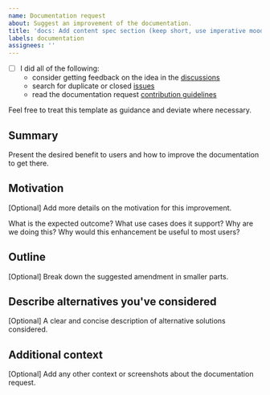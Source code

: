 ```yaml
---
name: Documentation request
about: Suggest an improvement of the documentation.
title: 'docs: Add content spec section (keep short, use imperative mood)'
labels: documentation
assignees: ''
---
```

- [ ] I did all of the following:
  <!-- Check the box by putting an X between the brackets: [X] -->
  - consider getting feedback on the idea in the [discussions](
      https://github.com/nodepa/seedling/discussions/categories/ideas)
  - search for duplicate or closed [issues](
      https://github.com/nodepa/seedling/issues?q=is%3Aissue)
  - read the documentation request [contribution guidelines](
      https://github.com/nodepa/seedling/blob/main/.github/CONTRIBUTING.md)

Feel free to treat this template as guidance and deviate where necessary.

## Summary

Present the desired benefit to users
and how to improve the documentation to get there.

## Motivation

[Optional] Add more details on the motivation for this improvement.

What is the expected outcome? What use cases does it support?
Why are we doing this? Why would this enhancement be useful to most users?

## Outline

[Optional] Break down the suggested amendment in smaller parts.

## Describe alternatives you've considered

[Optional] A clear and concise description of alternative solutions considered.

## Additional context

[Optional] Add any other context or screenshots about the documentation request.
